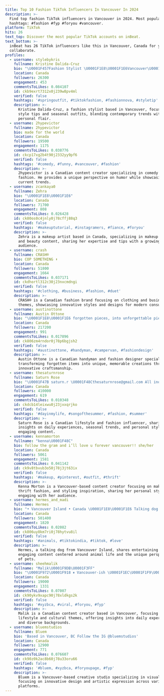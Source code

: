 ```yaml
---
title: Top 10 Fashion TikTok Influencers In Vancouver In 2024
description: >-
  Find top fashion TikTok influencers in Vancouver in 2024. Most popular
  hashtags: #fashion #fyp #foryou #vancouver.
platform: TikTok
hits: 26
text_top: Discover the most popular TikTok accounts on inBeat.
text_bottom: >-
  inBeat has 26 TikTok influencers like this in Vancouver, Canada for you to
  collaborate.
profiles:
  - username: stylebykris
    fullname: Kristine Dalida-Cruz
    bio: "\U0001F457Fashion Stylist \U0001F1E8\U0001F1E6Vancouver\U0001F1F5\U0001F1ED \U0001F4E9 kddalida@yahoo.com.ph"
    location: Canada
    followers: 26300
    engagement: 453
    commentsToLikes: 0.084107
    id: ckb9exrt7312x0j239w8pv4ml
    verified: false
    hashtags: '#springoutfit, #tiktokfashion, #fashionnova, #styletip'
    description: >-
      Kristine Dalida-Cruz, a fashion stylist based in Vancouver, focuses on
      style tips and seasonal outfits, blending contemporary trends with
      personal flair.
  - username: 2hypevictor
    fullname: 2hypevictor
    bio: made for the world
    location: Canada
    followers: 19500
    engagement: 1175
    commentsToLikes: 0.038776
    id: ckcp17xg2b4t90j2332yy9pf6
    verified: false
    hashtags: '#comedy, #funny, #vancouver, #fashion'
    description: >-
      2hypevictor is a Canadian content creator specializing in comedy and
      fashion. He provides a unique perspective on humor while showcasing
      current trends.
  - username: zcankaya0
    fullname: Zehra
    bio: "\U0001F1E8\U0001F1E6"
    location: Canada
    followers: 71700
    engagement: 808
    commentsToLikes: 0.026428
    id: ck80os0c4jnly0j78cffj88q3
    verified: false
    hashtags: '#makeuptutorial, #instagramers, #fiance, #foryou'
    description: >-
      Zehra is a makeup artist based in Canada, specializing in makeup tutorials
      and beauty content, sharing her expertise and tips with a growing
      audience.
  - username: crash
    fullname: CRASH®
    bio: COP SOMETHING ⬇️
    location: Canada
    followers: 51800
    engagement: 1664
    commentsToLikes: 0.037171
    id: ckdhortl312c30j23nxcmdngi
    verified: false
    hashtags: '#clothing, #business, #fashion, #duet'
    description: >-
      CRASH® is a Canadian fashion brand focusing on clothing and business
      themes, showcasing innovative styles and designs for modern consumers.
  - username: austinottone
    fullname: Austin Ottone
    bio: "\U0001F1E8\U0001F1E6 forgotten pieces, into unforgettable pieces"
    location: Canada
    followers: 217200
    engagement: 991
    commentsToLikes: 0.017896
    id: ck806zm4rndor0j78p6bgjsh2
    verified: false
    hashtags: '#austinottone, #handyman, #campervan, #fashiondesign'
    description: >-
      Austin Ottone is a Canadian handyman and fashion designer specializing in
      transforming forgotten items into unique, memorable creations through
      innovative craftsmanship.
  - username: thesaturnrose
    fullname: Saturn Rose
    bio: "\U0001F47B saturn.r \U0001F48Cthesaturnrose@gmail.com All inquiries ☝\U0001F3FC☝\U0001F3FC☝\U0001F3FC"
    location: Canada
    followers: 410000
    engagement: 619
    commentsToLikes: 0.010348
    id: ckdcb14leixwu0j23jxxqrjko
    verified: false
    hashtags: '#dayinmylife, #songofthesummer, #fashion, #summer'
    description: >-
      Saturn Rose is a Canadian lifestyle and fashion influencer, sharing
      insights on daily experiences, seasonal trends, and personal style through
      engaging content.
  - username: kennamorton
    fullname: "kenna\U0001F48C"
    bio: follow the gram and i’ll love u forever vancouver!! she/her
    location: Canada
    followers: 5061
    engagement: 1581
    commentsToLikes: 0.041142
    id: ck9v8tbvub3o50j78j3jt63ix
    verified: false
    hashtags: '#makeup, #pinterest, #outfit, #thrift'
    description: >-
      Kenna Morton is a Vancouver-based content creator focusing on makeup,
      thrift fashion, and styling inspiration, sharing her personal style and
      engaging with her audience.
  - username: hermes_and_madi
    fullname: Hermes
    bio: "• Vancouver Island • Canada \U0001F1E8\U0001F1E6 Talking dog •"
    location: Canada
    followers: 501400
    engagement: 1820
    commentsToLikes: 0.02082
    id: ck806uy8km7ri0j78hytvu8il
    verified: false
    hashtags: '#animals, #tiktokindia, #tiktok, #love'
    description: >-
      Hermes, a talking dog from Vancouver Island, shares entertaining and
      engaging content centered around animal life and the unique perspectives
      of pets.
  - username: sheehmalik
    fullname: "Malik\U0001F9DB\U0001F3FF"
    bio: "\U0001F972\U0001F918 ⏸ Vancouver-ish \U0001F1EC\U0001F1F9\U0001F1F9\U0001F1F3 paypal.me/malikubi"
    location: Canada
    followers: 19000
    engagement: 1331
    commentsToLikes: 0.07007
    id: ck90ykv9xapc90j78xldkgs2k
    verified: false
    hashtags: '#xyzbca, #viral, #foryou, #fyp'
    description: >-
      Malik is a Canadian content creator based in Vancouver, focusing on
      lifestyle and cultural themes, offering insights into daily experiences
      and diverse backgrounds.
  - username: bluemstudios
    fullname: Bluem
    bio: 'Based in Vancouver, BC Follow the IG @bluemstudios'
    location: Canada
    followers: 12900
    engagement: 771
    commentsToLikes: 0.076607
    id: ck90z0k2ac8b60j78u33oru66
    verified: false
    hashtags: '#bluem, #xyzbca, #foryoupage, #fyp'
    description: >-
      Bluem is a Vancouver-based creative studio specializing in visual content,
      focusing on innovative design and artistic expression across various
      platforms.
---
```


